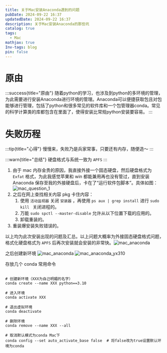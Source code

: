 ```yaml
---
title: 关于Mac安装Anaconda遇到的问题
pubDate: 2024-09-22 16:37
updatedDate: 2024-09-22 16:37
description: 关于Mac安装Anaconda的那些坑
catalog: true
tags:
  - Mac
mathjax: true
Inv-tags: blog
pin: false
---
```

# 原由
:::success{title="原由"}
随着python的学习，也涉及到python的多环境的管理，为此需要进行安装Anaconda进行环境的管理。Anaconda可以便捷获取包且对包能够进行管理，包括了python和很多常见的软件库和一个包管理器conda。常见的科学计算类的库都包含在里面了，使得安装比常规python安装要容易。
:::



# 失败历程

:::tip{title="心得"}
慢慢来，失败乃是兵家常事，只要还有内存，随便造～
:::

:::warn{title="总结"}
硬盘格式与系统一致为 `APFS`
:::

1. 由于 mac 内存金贵的原因，我直接外接一个固态硬盘，然后硬盘格式为 `Exfat` 格式，为此我感觉苹果和 win 都能兼用再也没有管过，直到安装 Anaconda 保存至我的外接硬盘后，卡在了“运行软件包脚本”。具体如图：![mac_question_1](https://cdn.jsdelivr.net/gh/SanXiaoXing/Image@main/blog/mac_1.jpg)
2. 之后在网上查找相关内容 pkg 卡住内容：
	1. 使用 `活动监视器` 关闭 `安装器` ，再使用 `ps aux | grep install` 进行 `sudo kill ` 关闭进程的。
	2. 万能 `sudo spctl --master-disable` 允许从以下位置下载的应用的。
	3. 卸载重装的。
3. 重装爆安装失败错误的。

以上均为此次安装出现的问题及汇总。以上问题大概率为外接固态硬盘格式问题，格式化硬盘格式为 `APFS` 后再次安装就会安装的非常快。![mac_anaconda](https://cdn.jsdelivr.net/gh/SanXiaoXing/Image@main/blog/mac_2.jpg)

之后创建新环境
![mac_anaconda](https://cdn.jsdelivr.net/gh/SanXiaoXing/Image@main/blog/mac_3.jpg)
![mac_anaconda_yx310](https://cdn.jsdelivr.net/gh/SanXiaoXing/Image@main/blog/mac_4.jpg)


存放几个 conda 常用命令
```

# 创建新环境（XXX为自己明媚的名字）
conda create --name XXX python==3.10

# 进入环境
conda activate XXX 

# 退出虚拟环境
conda deactivate

# 删除环境
conda remove --name XXX --all

# 取消默认模式为conda Mac下
conda config --set auto_activate_base false  # 将false改为true设置默认环境为conda

```